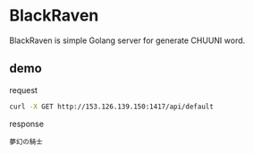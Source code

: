 # BlackRaven

BlackRaven is simple Golang server for generate CHUUNI word.

## demo
request
```bash
curl -X GET http://153.126.139.150:1417/api/default
```
response
```text
夢幻の騎士
```
